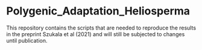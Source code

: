 # Polygenic_Adaptation_Heliosperma
This repository contains the scripts that are needed to reproduce the results in the preprint Szukala et al (2021) and will still be subjected to changes until publication.

